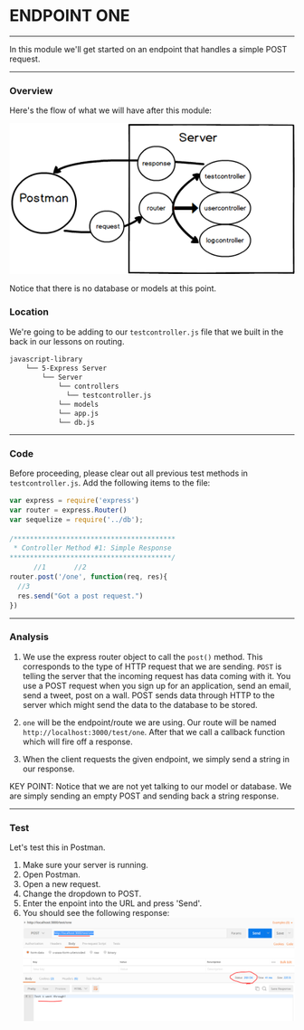 
# ENDPOINT ONE
---
In this module we'll get started on an endpoint that handles a simple POST request. 

<hr />

### Overview
Here's the flow of what we will have after this module:

![screenshot](assets/01-mvc-test-one.png)

Notice that there is no database or models at this point.

### Location
We're going to be adding to our `testcontroller.js` file that we built in the back in our lessons on routing.
```
javascript-library
    └── 5-Express Server
        └── Server
            └── controllers
              └── testcontroller.js
            └── models
            └── app.js
            └── db.js
```

<hr />

### Code

Before proceeding, please clear out all previous test methods in `testcontroller.js`.  Add the following items to the file:

```js
var express = require('express')
var router = express.Router()
var sequelize = require('../db');

/****************************************
 * Controller Method #1: Simple Response
****************************************/
      //1       //2           
router.post('/one', function(req, res){
  //3
  res.send("Got a post request.") 
})
```

<hr >

### Analysis
1. We use the express router object to call the `post()` method. This corresponds to the type of HTTP request that we are sending. `POST` is telling the server that the incoming request has data coming with it. You use a POST request when you sign up for an application, send an email, send a tweet, post on a wall. POST sends data through HTTP to the server which might send the data to the database to be stored.

2. `one` will be the endpoint/route we are using. Our route will be named `http://localhost:3000/test/one`. After that we call a callback function which will fire off a response.

3. When the client requests the given endpoint, we simply send a string in our response.

KEY POINT: Notice that we are not yet talking to our model or database. We are simply sending an empty POST and sending back a string response. 

<hr />

### Test
Let's test this in Postman.
1. Make sure your server is running.
2. Open Postman.
3. Open a new request. 
4. Change the dropdown to POST.
5. Enter the enpoint into the URL and press 'Send'.
6. You should see the following response:
![screenshot](assets/01-postman.PNG)